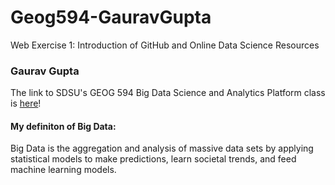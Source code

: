 # Geog594-GauravGupta
Web Exercise 1: Introduction of GitHub and Online Data Science Resources

### Gaurav Gupta
The link to SDSU's GEOG 594 Big Data Science and Analytics Platform class is [here](http://map.sdsu.edu/bigdata/)!

#### My definiton of Big Data: 
Big Data is the aggregation and analysis of massive data sets by applying statistical models to make predictions, 
learn societal trends, and feed machine learning models. 
